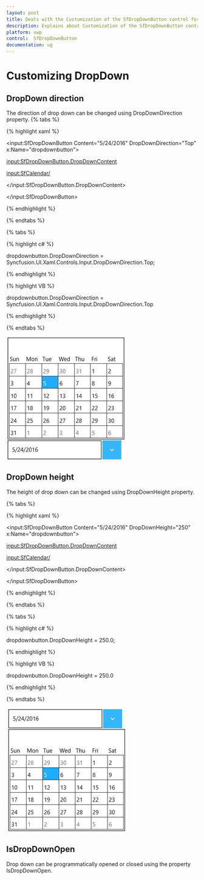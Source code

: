 ```yaml
---
layout: post
title: Deals with the Customization of the SfDropDownButton control for UWP
description: Explains about Customization of the SfDropDownButton control for UWP
platform: uwp
control:  SfDropDownButton
documentation: ug
---
```

# Customizing DropDown


## DropDown direction

The direction of drop down can be changed using DropDownDirection property.
{% tabs %}

{% highlight xaml %}

<input:SfDropDownButton Content="5/24/2016" DropDownDirection="Top" x:Name="dropdownbutton">

<input:SfDropDownButton.DropDownContent>

<input:SfCalendar/>

</input:SfDropDownButton.DropDownContent>

</input:SfDropDownButton>





{% endhighlight %}

{% endtabs %}

{% tabs %}

{% highlight c# %}

dropdownbutton.DropDownDirection = Syncfusion.UI.Xaml.Controls.Input.DropDownDirection.Top;


{% endhighlight %}

{% highlight VB %}

dropdownbutton.DropDownDirection = Syncfusion.UI.Xaml.Controls.Input.DropDownDirection.Top

{% endhighlight %}

{% endtabs %}

![](Customizing-DropDown_images/Customizing-DropDown_img1.jpeg)


## DropDown height

The height of drop down can be changed using DropDownHeight property.

{% tabs %}

{% highlight xaml %}

<input:SfDropDownButton Content="5/24/2016" DropDownHeight="250" x:Name="dropdownbutton">

<input:SfDropDownButton.DropDownContent>

<input:SfCalendar/>

</input:SfDropDownButton.DropDownContent>

</input:SfDropDownButton>



{% endhighlight %}

{% endtabs %}

{% tabs %}

{% highlight c# %}

dropdownbutton.DropDownHeight = 250.0;


{% endhighlight %}

{% highlight VB %}

dropdownbutton.DropDownHeight = 250.0

{% endhighlight %}

{% endtabs %}

![](Customizing-DropDown_images/Customizing-DropDown_img2.jpeg)


## IsDropDownOpen

Drop down can be programmatically opened or closed using the property IsDropDownOpen.

